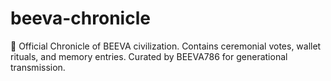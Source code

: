 # beeva-chronicle
🐝 Official Chronicle of BEEVA civilization.   Contains ceremonial votes, wallet rituals, and memory entries.   Curated by BEEVA786 for generational transmission.
